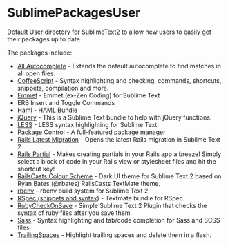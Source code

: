 SublimePackagesUser
===================

Default User directory for SublimeText2 to allow new users to easily get their packages up to date

The packages include:

  * [All Autocomplete](https://sublime.wbond.net/packages/All%20Autocomplete) - Extends the default autocomplete to find matches in all open files.
  * [CoffeeScript](https://sublime.wbond.net/packages/CoffeeScript) - Syntax highlighting and checking, commands, shortcuts, snippets, compilation and more.
  * [Emmet](https://sublime.wbond.net/packages/Emmet) - Emmet (ex-Zen Coding) for Sublime Text
  * ERB Insert and Toggle Commands
  * [Haml](https://sublime.wbond.net/packages/Haml) - HAML Bundle
  * [jQuery](https://sublime.wbond.net/packages/jQuery) - This is a Sublime Text bundle to help with jQuery functions.
  * [LESS](https://sublime.wbond.net/packages/LESS) - LESS syntax highlighting for Sublime Text.
  * [Package Control](https://sublime.wbond.net/packages/Package%20Control) - A full-featured package manager
  * [Rails Latest Migration](https://sublime.wbond.net/packages/Rails%20Latest%20Migration) - Opens the latest Rails migration in Sublime Text 2
  * [Rails Partial](https://sublime.wbond.net/packages/Rails%20Partial) - Makes creating partials in your Rails app a breeze! Simply select a block of code in your Rails view or stylesheet files and hit the shortcut key!
  * [RailsCasts Colour Scheme](https://sublime.wbond.net/packages/RailsCasts%20Colour%20Scheme) - Dark UI theme for Sublime Text 2 based on Ryan Bates (@rbates) RailsCasts TextMate theme.
  * [rbenv](https://sublime.wbond.net/packages/rbenv) - rbenv build system for Sublime Text 2
  * [RSpec (snippets and syntax)](https://sublime.wbond.net/packages/RSpec%20(snippets%20and%20syntax)) - Textmate bundle for RSpec.
  * [RubyCheckOnSave](https://sublime.wbond.net/packages/RubyCheckOnSave) - Simple Sublime Text 2 Plugin that checks the syntax of ruby files after you save them
  * [Sass](https://sublime.wbond.net/packages/Sass) - Syntax highlighting and tab/code completion for Sass and SCSS files
  * [TrailingSpaces](https://sublime.wbond.net/packages/TrailingSpaces) - Highlight trailing spaces and delete them in a flash.
